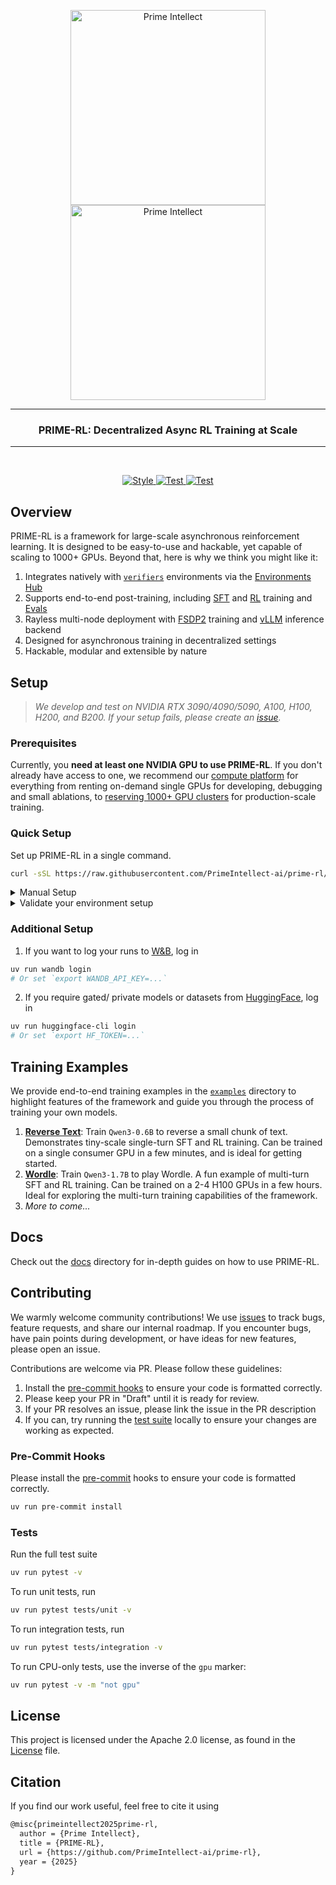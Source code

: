 <p align="center">
</p>

<p align="center">
  <img src="https://github.com/user-attachments/assets/40c36e38-c5bd-4c5a-9cb3-f7b902cd155d#gh-light-mode-only" alt="Prime Intellect" width="312">
  <img src="https://github.com/user-attachments/assets/6414bc9b-126b-41ca-9307-9e982430cde8#gh-dark-mode-only"  alt="Prime Intellect" width="312">
</p>

---

<h3 align="center">
PRIME-RL: Decentralized Async RL Training at Scale
</h3>

---

</br>
<p align="center">
  <a href="https://github.com/PrimeIntellect-ai/prime-rl/actions/workflows/style.yaml">
    <img src="https://github.com/PrimeIntellect-ai/prime-rl/actions/workflows/style.yaml/badge.svg" alt="Style" />
  </a>
  <a href="https://github.com/PrimeIntellect-ai/prime-rl/actions/workflows/cpu_tests.yaml">
    <img src="https://github.com/PrimeIntellect-ai/prime-rl/actions/workflows/cpu_tests.yaml/badge.svg" alt="Test" />
  </a>
  <a href="https://github.com/PrimeIntellect-ai/prime-rl/actions/workflows/gpu_tests.yaml">
    <img src="https://github.com/PrimeIntellect-ai/prime-rl/actions/workflows/gpu_tests.yaml/badge.svg" alt="Test" />
  </a>
</p>

## Overview

PRIME-RL is a framework for large-scale asynchronous reinforcement learning. It is designed to be easy-to-use and hackable, yet capable of scaling to 1000+ GPUs. Beyond that, here is why we think you might like it:

1. Integrates natively with [`verifiers`](https://github.com/willccbb/verifiers) environments via the [Environments Hub](https://app.primeintellect.ai/dashboard/environments?ex_sort=most_stars)
2. Supports end-to-end post-training, including [SFT](docs/sft.md) and [RL](docs/rl.md) training and [Evals](docs/evals.md)
3. Rayless multi-node deployment with [FSDP2](https://docs.pytorch.org/tutorials/intermediate/FSDP_tutorial.html) training and [vLLM](https://github.com/vllm-project/vllm) inference backend
4. Designed for asynchronous training in decentralized settings
5. Hackable, modular and extensible by nature

## Setup

> *We develop and test on NVIDIA RTX 3090/4090/5090, A100, H100, H200, and B200. If your setup fails, please create an [issue](https://github.com/PrimeIntellect-ai/prime-rl/issues).*

### Prerequisites

Currently, you **need at least one NVIDIA GPU to use PRIME-RL**. If you don't already have access to one, we recommend our [compute platform](https://app.primeintellect.ai) for everything from renting on-demand single GPUs for developing, debugging and small ablations, to [reserving 1000+ GPU clusters](https://app.primeintellect.ai/dashboard/quotes) for production-scale training.

### Quick Setup

Set up PRIME-RL in a single command.

```bash
curl -sSL https://raw.githubusercontent.com/PrimeIntellect-ai/prime-rl/main/scripts/install.sh | bash
```

<details>
<summary>
Manual Setup
</summary>
<br>

1. Clone the repository

```bash
git clone https://github.com/PrimeIntellect-ai/prime-rl.git
cd prime-rl
```

2. Install [uv](https://docs.astral.sh/uv/)

```bash
curl -LsSf https://astral.sh/uv/install.sh | sh
source $HOME/.local/bin/env
```

3. Install dependencies from the lock file

```bash
uv sync && uv sync --all-extras
```

</details>

<details>
<summary>
Validate your environment setup
</summary>
<br>

1. Check that the environment uses Python 3.12

```bash
uv run python -V
```

2. Check that `flash-attn` is installed

```bash
uv run python -c "import flash_attn"
```

3. Check that you can run SFT trainer on a dense model (*this requires 1 GPU*)

```bash
uv run sft @ examples/debug/sft.toml
```

4. Check that you can run the SFT trainer on a MoE model (*this requires 1 GPU*)

```bash
uv run sft @ examples/debug/moe/sft.toml
```

4. Check that you can run the RL trainer (*this requires 1 GPU*)

```bash
uv run trainer @ examples/debug/rl/train.toml
```

5. Check that you can run the inference server (*this requires 1 GPU*)

```bash
uv run inference @ examples/debug/rl/infer.toml
```

*Keep the inference server running in the background for the next steps.*

5.1. Check that you can run the orchestrator against the inference server

```bash
uv run orchestrator @ examples/debug/rl/orch.toml
```

5.2. Check that you can run evals against the inference server

```bash
uv run eval @ examples/debug/eval.toml
```

</details>

### Additional Setup

1. If you want to log your runs to [W&B](https://wandb.ai), log in

```bash
uv run wandb login
# Or set `export WANDB_API_KEY=...`
```

2. If you require gated/ private models or datasets from [HuggingFace](https://huggingface.co), log in

```bash
uv run huggingface-cli login
# Or set `export HF_TOKEN=...`
```

## Training Examples

We provide end-to-end training examples in the [`examples`](examples) directory to highlight features of the framework and guide you through the process of training your own models.

1. [**Reverse Text**](examples/reverse_text/README.md): Train `Qwen3-0.6B` to reverse a small chunk of text. Demonstrates tiny-scale single-turn SFT and RL training. Can be trained on a single consumer GPU in a few minutes, and is ideal for getting started.
2. [**Wordle**](examples/wordle/README.md): Train `Qwen3-1.7B` to play Wordle. A fun example of multi-turn SFT and RL training. Can be trained on a 2-4 H100 GPUs in a few hours. Ideal for exploring the multi-turn training capabilities of the framework.
3. *More to come...*

## Docs

Check out the [docs](docs) directory for in-depth guides on how to use PRIME-RL.

## Contributing

We warmly welcome community contributions! We use [issues](https://github.com/PrimeIntellect-ai/prime-rl/issues) to track bugs, feature requests, and share our internal roadmap. If you encounter bugs, have pain points during development, or have ideas for new features, please open an issue.

Contributions are welcome via PR. Please follow these guidelines:
1. Install the [pre-commit hooks](#pre-commit-hooks) to ensure your code is formatted correctly.
2. Please keep your PR in "Draft" until it is ready for review.
3. If your PR resolves an issue, please link the issue in the PR description
4. If you can, try running the [test suite](#tests) locally to ensure your changes are working as expected.

### Pre-Commit Hooks

Please install the [pre-commit](https://pre-commit.com) hooks to ensure your code is formatted correctly.

```bash
uv run pre-commit install
```

### Tests

Run the full test suite 

```bash
uv run pytest -v
```

To run unit tests, run

```bash
uv run pytest tests/unit -v
```

To run integration tests, run

```bash
uv run pytest tests/integration -v
```

To run CPU-only tests, use the inverse of the `gpu` marker:

```bash
uv run pytest -v -m "not gpu"
```

## License

This project is licensed under the Apache 2.0 license, as found in the [License](LICENSE) file.

## Citation

If you find our work useful, feel free to cite it using

```tex
@misc{primeintellect2025prime-rl,
  author = {Prime Intellect},
  title = {PRIME-RL},
  url = {https://github.com/PrimeIntellect-ai/prime-rl},
  year = {2025}
}
```
